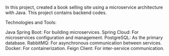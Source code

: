 In this project, created a book selling site using a microservice architecture with Java. This project contains backend codes.

Technologies and Tools:

Java Spring Boot: For building microservices.
Spring Cloud: For microservices configuration and management.
PostgreSQL: As the primary database.
RabbitMQ: For asynchronous communication between services.
Docker: For containerization.
Feign Client: For inter-service communication.
